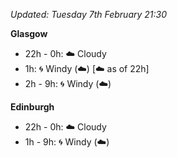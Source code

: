 *Updated: Tuesday 7th February 21:30*

**Glasgow**

* 22h - 0h: :cloud: Cloudy
* 1h: :cyclone: Windy (:cloud:) [:cloud: as of 22h]
* 2h - 9h: :cyclone: Windy (:cloud:)

**Edinburgh**

* 22h - 0h: :cloud: Cloudy
* 1h - 9h: :cyclone: Windy (:cloud:)
